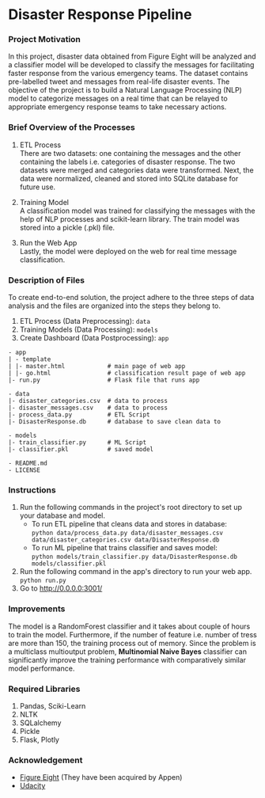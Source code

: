 # Disaster Response Pipeline

### Project Motivation
In this project, disaster data obtained from Figure Eight will be analyzed and a classifier model will be developed to classify the messages for facilitating faster response from the various emergency teams. The dataset contains pre-labelled tweet and messages from real-life disaster events. The objective of the project is to build a Natural Language Processing (NLP) model to categorize messages on a real time that can be relayed to appropriate emergency response teams to take necessary actions.

### Brief Overview of the Processes
1. ETL Process  
    There are two datasets: one containing the messages and the other containing the labels i.e. categories of disaster response. The two datasets were merged and categories data were transformed. Next, the data were normalized, cleaned and stored into SQLite database for future use.

2. Training Model  
    A classification model was trained for classifying the messages with the help of NLP processes and scikit-learn library. The train model was stored into a pickle (.pkl) file.

3. Run the Web App  
    Lastly, the model were deployed on the web for real time message classification.

### Description of Files
To create end-to-end solution, the project adhere to the three steps of data analysis and the files are organized into the steps they belong to.
1. ETL Process (Data Preprocessing): `data` 
2. Training Models (Data Processing): `models`
3. Create Dashboard (Data Postprocessing): `app`

```
- app
| - template
| |- master.html            # main page of web app
| |- go.html                # classification result page of web app
|- run.py                   # Flask file that runs app

- data
|- disaster_categories.csv  # data to process 
|- disaster_messages.csv    # data to process
|- process_data.py          # ETL Script
|- DisasterResponse.db      # database to save clean data to

- models
|- train_classifier.py      # ML Script
|- classifier.pkl           # saved model 

- README.md
- LICENSE
```

### Instructions
1. Run the following commands in the project's root directory to set up your database and model.  
    - To run ETL pipeline that cleans data and stores in database:  
        `python data/process_data.py data/disaster_messages.csv data/disaster_categories.csv data/DisasterResponse.db`
    - To run ML pipeline that trains classifier and saves model:  
        `python models/train_classifier.py data/DisasterResponse.db models/classifier.pkl`  
2. Run the following command in the app's directory to run your web app.  
        `python run.py`  
3. Go to http://0.0.0.0:3001/

### Improvements
The model is a RandomForest classifier and it takes about couple of hours to train the model. Furthermore, if the number of feature i.e. number of tress are more than 150, the training process out of memory. Since the problem is a multiclass multioutput problem, **Multinomial Naive Bayes** classifier can significantly improve the training performance with comparatively similar model performance.

### Required Libraries
1. Pandas, Sciki-Learn
2. NLTK
3. SQLalchemy
4. Pickle
5. Flask, Plotly

### Acknowledgement
- [Figure Eight](https://appen.com/) (They have been acquired by Appen)
- [Udacity](https://www.udacity.com/)